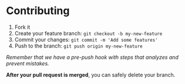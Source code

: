 # Contributing

1. Fork it
2. Create your feature branch: `git checkout -b my-new-feature`
3. Commit your changes: `git commit -m 'Add some features'`
4. Push to the branch: `git push origin my-new-feature`

*Remember that we have a pre-push hook with steps that analyzes and prevent mistakes.*

**After your pull request is merged**, you can safely delete your branch.
